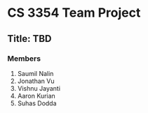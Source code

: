 # CS 3354 Team Project
## Title: TBD
### Members
1. Saumil Nalin
2. Jonathan Vu
3. Vishnu Jayanti
4. Aaron Kurian
5. Suhas Dodda
